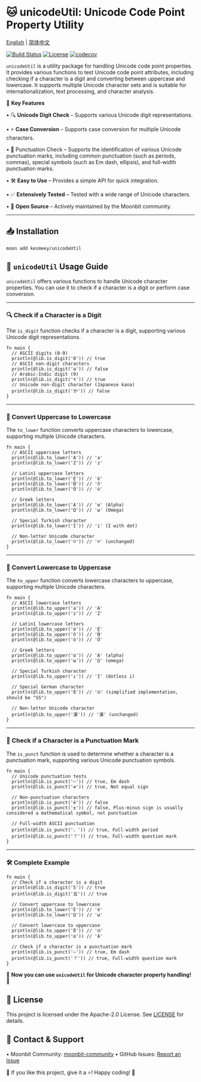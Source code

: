 # 🐱 unicodeUtil: Unicode Code Point Property Utility

[English](https://github.com/moonbit-community/unicodeUtil/blob/master/README.md) | [简体中文](https://github.com/moonbit-community/unicodeUtil/blob/master/README_zh_CN.md)

[![Build Status](https://img.shields.io/github/actions/workflow/status/moonbit-community/unicodeUtil/ci.yml)](https://github.com/moonbit-community/unicodeUtil/actions)
[![License](https://img.shields.io/github/license/moonbit-community/unicodeUtil)](LICENSE)
[![codecov](https://codecov.io/gh/moonbit-community/NyaSearch/branch/main/graph/badge.svg)](https://codecov.io/gh/moonbit-community/unicodeUtil)

`unicodeUtil` is a utility package for handling Unicode code point properties. It provides various functions to test Unicode code point attributes, including checking if a character is a digit and converting between uppercase and lowercase. It supports multiple Unicode character sets and is suitable for internationalization, text processing, and character analysis.

🚀 **Key Features**

• 🔍 **Unicode Digit Check** – Supports various Unicode digit representations.

• ⚡ **Case Conversion** – Supports case conversion for multiple Unicode characters.

• 📍 ​Punctuation Check – Supports the identification of various Unicode punctuation marks, including common punctuation (such as periods, commas), special symbols (such as Em dash, ellipsis), and full-width punctuation marks.

• 🛠 **Easy to Use** – Provides a simple API for quick integration.

• ✅ **Extensively Tested** – Tested with a wide range of Unicode characters.

• 🔄 **Open Source** – Actively maintained by the Moonbit community.

---

## 📥 Installation

```
moon add kesmeey/unicodeUtil
```

## **🚀 `unicodeUtil` Usage Guide**

`unicodeUtil` offers various functions to handle Unicode character properties. You can use it to check if a character is a digit or perform case conversion.

---

### **🔍 Check if a Character is a Digit**

The `is_digit` function checks if a character is a digit, supporting various Unicode digit representations.

```moonbit
fn main {
  // ASCII digits (0-9)
  println(@lib.is_digit('0')) // true
  // ASCII non-digit characters
  println(@lib.is_digit('a')) // false
  // Arabic-Indic digit (9)
  println(@lib.is_digit('٩')) // true
  // Unicode non-digit character (Japanese kana)
  println(@lib.is_digit('か')) // false
}
```

---

### **🎯 Convert Uppercase to Lowercase**

The `to_lower` function converts uppercase characters to lowercase, supporting multiple Unicode characters.

```moonbit
fn main {
  // ASCII uppercase letters
  println(@lib.to_lower('A')) // 'a'
  println(@lib.to_lower('Z')) // 'z'
  
  // Latin1 uppercase letters
  println(@lib.to_lower('É')) // 'é'
  println(@lib.to_lower('Ñ')) // 'ñ'
  println(@lib.to_lower('Ö')) // 'ö'
  
  // Greek letters
  println(@lib.to_lower('Α')) // 'α' (Alpha)
  println(@lib.to_lower('Ω')) // 'ω' (Omega)
  
  // Special Turkish character
  println(@lib.to_lower('İ')) // 'i' (I with dot)
  
  // Non-letter Unicode character
  println(@lib.to_lower('☺')) // '☺' (unchanged)
}
```

---

### **🎯 Convert Lowercase to Uppercase**

The `to_upper` function converts lowercase characters to uppercase, supporting multiple Unicode characters.

```moonbit
fn main {
  // ASCII lowercase letters
  println(@lib.to_upper('a')) // 'A'
  println(@lib.to_upper('z')) // 'Z'
 
  // Latin1 lowercase letters
  println(@lib.to_upper('é')) // 'É'
  println(@lib.to_upper('ñ')) // 'Ñ'
  println(@lib.to_upper('ö')) // 'Ö'
  
  // Greek letters
  println(@lib.to_upper('α')) // 'Α' (alpha)
  println(@lib.to_upper('ω')) // 'Ω' (omega)
  
  // Special Turkish character
  println(@lib.to_upper('ı')) // 'I' (dotless i)
  
  // Special German character
  println(@lib.to_upper('ß')) // 'ẞ' (simplified implementation, should be "SS")
  
  // Non-letter Unicode character
  println(@lib.to_upper('漢')) // '漢' (unchanged)
}
```

---




### **🎯 Check if a Character is a Punctuation Mark**
The `is_punct` function is used to determine whether a character is a punctuation mark, supporting various Unicode punctuation symbols.

```moonbit
fn main {
  // Unicode punctuation tests
  println(@lib.is_punct('—')) // true, Em dash
  println(@lib.is_punct('≠')) // true, Not equal sign

  // Non-punctuation characters
  println(@lib.is_punct('é')) // false
  println(@lib.is_punct('±')) // false, Plus-minus sign is usually considered a mathematical symbol, not punctuation

  // Full-width ASCII punctuation
  println(@lib.is_punct('．')) // true, Full-width period
  println(@lib.is_punct('？')) // true, Full-width question mark
}
```

---

### **🛠 Complete Example**

```moonbit
fn main {
  // Check if a character is a digit
  println(@lib.is_digit('5')) // true
  println(@lib.is_digit('五')) // true

  // Convert uppercase to lowercase
  println(@lib.to_lower('É')) // 'é'
  println(@lib.to_lower('Ω')) // 'ω'

  // Convert lowercase to uppercase
  println(@lib.to_upper('ß')) // 'ẞ'
  println(@lib.to_upper('α')) // 'Α'

  // Check if a character is a punctuation mark
  println(@lib.is_punct('—')) // true, Em dash
  println(@lib.is_punct('？')) // true, Full-width question mark
}
```

🎉 **Now you can use `unicodeUtil` for Unicode character property handling!** 🚀

## 📜 License

This project is licensed under the Apache-2.0 License. See [LICENSE](https://github.com/moonbit-community/unicodeUtil/blob/main/LICENSE) for details.

## 📢 Contact & Support

• Moonbit Community: [moonbit-community](https://github.com/moonbit-community)
• GitHub Issues: [Report an Issue](https://github.com/moonbit-community/unicodeUtil/issues)

👋 If you like this project, give it a ⭐! Happy coding! 🚀
